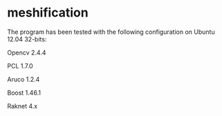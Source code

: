 meshification
=============

The program has been tested with the following configuration on Ubuntu 12.04 32-bits:

Opencv 2.4.4

PCL 1.7.0

Aruco 1.2.4

Boost 1.46.1

Raknet 4.x

